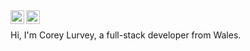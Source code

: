 <a href="https://www.linkedin.com/in/abhisheknaiidu/">
  <img align="left" alt="Corey's LinkedIn" width="22px" src="https://cdn.jsdelivr.net/npm/simple-icons@v3/icons/linkedin.svg" />
</a>
<a href="https://www.instagram.com/coreylurvey/">
  <img align="left" alt="Corey's Instagram" width="22px" src="https://cdn.jsdelivr.net/npm/simple-icons@v3/icons/instagram.svg" />
</a>

<br />

Hi, I'm Corey Lurvey, a full-stack developer from Wales.
